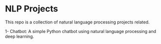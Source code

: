 # NLP Projects
This repo is a collection of natural language processing projects related.

1- Chatbot: A simple Python chatbot using natural language processing and deep learning.

